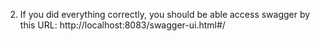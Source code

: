 
2. If you did everything correctly, you should be able access swagger by this URL: http://localhost:8083/swagger-ui.html#/

